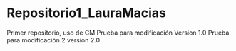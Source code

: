 # Repositorio1_LauraMacias
Primer repositorio, uso de CM
Prueba para modificación
Version 1.0
Prueba para modificación 2
version 2.0
